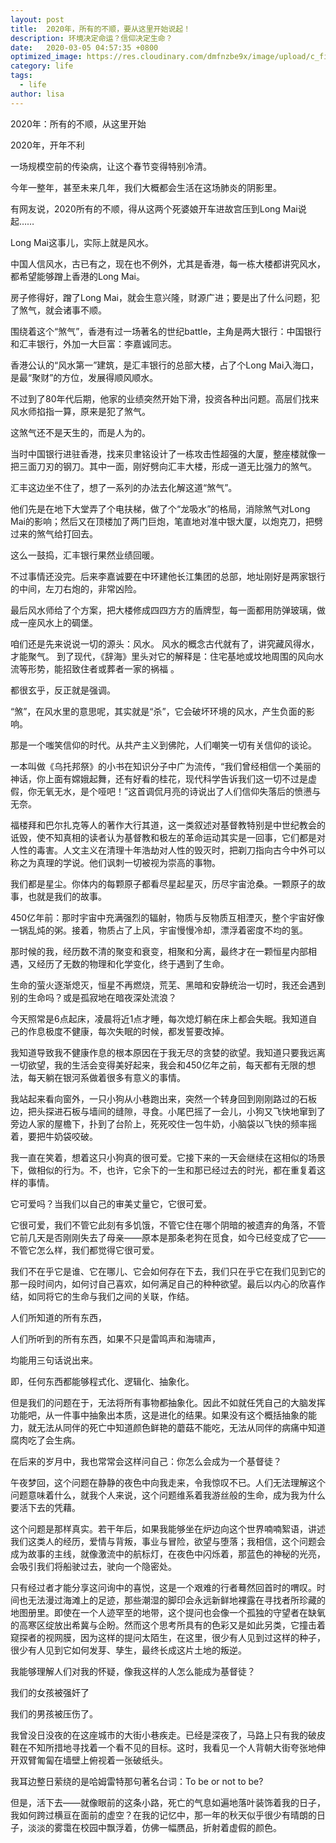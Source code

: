 ```yaml
---
layout: post
title:  2020年，所有的不顺，要从这里开始说起！
description: 环境决定命运？信仰决定生命？
date:   2020-03-05 04:57:35 +0800
optimized_image: https://res.cloudinary.com/dmfnzbe9x/image/upload/c_fill,h_171,w_325/v1583387327/WechatIMG761_arjwof.jpg
category: life
tags:
  - life
author: lisa
---
```


2020年：所有的不顺，从这里开始

2020年，开年不利

一场规模空前的传染病，让这个春节变得特别冷清。

今年一整年，甚至未来几年，我们大概都会生活在这场肺炎的阴影里。

有网友说，2020所有的不顺，得从这两个死婆娘开车进故宫压到Long Mai说起……

Long Mai这事儿，实际上就是风水。

中国人信风水，古已有之，现在也不例外，尤其是香港，每一栋大楼都讲究风水，都希望能够蹭上香港的Long Mai。

房子修得好，蹭了Long Mai，就会生意兴隆，财源广进；要是出了什么问题，犯了煞气，就会诸事不顺。

围绕着这个“煞气”，香港有过一场著名的世纪battle，主角是两大银行：中国银行和汇丰银行，外加一大巨富：李嘉诚同志。

香港公认的“风水第一”建筑，是汇丰银行的总部大楼，占了个Long Mai入海口，是最“聚财”的方位，发展得顺风顺水。

不过到了80年代后期，他家的业绩突然开始下滑，投资各种出问题。高层们找来风水师掐指一算，原来是犯了煞气。

这煞气还不是天生的，而是人为的。

当时中国银行进驻香港，找来贝聿铭设计了一栋攻击性超强的大厦，整座楼就像一把三面刀刃的钢刀。其中一面，刚好劈向汇丰大楼，形成一道无比强力的煞气。

汇丰这边坐不住了，想了一系列的办法去化解这道“煞气”。

他们先是在地下大堂弄了个电扶梯，做了个“龙吸水”的格局，消除煞气对Long Mai的影响；然后又在顶楼加了两门巨炮，笔直地对准中银大厦，以炮克刀，把劈过来的煞气给打回去。

这么一鼓捣，汇丰银行果然业绩回暖。

不过事情还没完。后来李嘉诚要在中环建他长江集团的总部，地址刚好是两家银行的中间，左刀右炮的，非常凶险。


最后风水师给了个方案，把大楼修成四四方方的盾牌型，每一面都用防弹玻璃，做成一座风水上的碉堡。

咱们还是先来说说一切的源头：风水。
风水的概念古代就有了，讲究藏风得水，才能聚气。
到了现代，《辞海》里头对它的解释是：住宅基地或坟地周围的风向水流等形势，能招致住者或葬者一家的祸福 。

都很玄乎，反正就是强调。

“煞”，在风水里的意思呢，其实就是“杀”，它会破坏环境的风水，产生负面的影响。

那是一个嗤笑信仰的时代。从共产主义到佛陀，人们嘲笑一切有关信仰的谈论。

一本叫做《乌托邦祭》的小书在知识分子中广为流传，“我们曾经相信一个美丽的神话，你上面有嫦娥起舞，还有好看的桂花，现代科学告诉我们这一切不过是虚假，你无氧无水，是个哑吧！”这首调侃月亮的诗说出了人们信仰失落后的愤懑与无奈。

福楼拜和巴尔扎克等人的著作大行其道，这一类叙述对基督教特别是中世纪教会的诋毁，使不知真相的读者认为基督教和极左的革命运动其实是一回事，它们都是对人性的毒害。人文主义在清理十年浩劫对人性的毁灭时，把剃刀指向古今中外可以称之为真理的学说。他们讽刺一切被视为崇高的事物。

我们都是星尘。你体内的每颗原子都看尽星起星灭，历尽宇宙沧桑。一颗原子的故事，也就是我们的故事。

450亿年前：那时宇宙中充满强烈的辐射，物质与反物质互相湮灭，整个宇宙好像一锅乱炖的粥。接着，物质占了上风，宇宙慢慢冷却，漂浮着密度不均的氢。

那时候的我，经历数不清的聚变和衰变，相聚和分离，最终才在一颗恒星内部相遇，又经历了无数的物理和化学变化，终于遇到了生命。

生命的萤火逐渐熄灭，恒星不再燃烧，荒芜、黑暗和安静统治一切时，我还会遇到别的生命吗？或是孤寂地在暗夜深处流浪？

今天照常是6点起床，凌晨将近1点才睡，每次熄灯躺在床上都会失眠。我知道自己的作息极度不健康，每次失眠的时候，都发誓要改掉。

我知道导致我不健康作息的根本原因在于我无尽的贪婪的欲望。我知道只要我远离一切欲望，我的生活会变得美好起来，我会和450亿年之前，每天都有无限的想法，每天躺在银河系做着很多有意义的事情。

我站起来看向窗外，一只小狗从小巷跑出来，突然一个转身回到刚刚路过的石板边，把头探进石板与墙间的缝隙，寻食。小尾巴摇了一会儿，小狗又飞快地窜到了旁边人家的屋檐下，扑到了台阶上，死死咬住一包牛奶，小脑袋以飞快的频率摇着，要把牛奶袋咬破。

我一直在笑着，想着这只小狗真的很可爱。它接下来的一天会继续在这相似的场景下，做相似的行为。不，也许，它余下的一生和那已经过去的时光，都在重复着这样的事情。

它可爱吗？当我们以自己的审美丈量它，它很可爱。

它很可爱，我们不管它此刻有多饥饿，不管它住在哪个阴暗的被遗弃的角落，不管它前几天是否刚刚失去了母亲——原本是那条老狗在觅食，如今已经变成了它——不管它怎么样，我们都觉得它很可爱。

我们不在乎它是谁、它在哪儿、它会如何存在下去，我们只在乎它在我们见到它的那一段时间内，如何讨自己喜欢，如何满足自己的种种欲望。最后以内心的欣喜作结，如同将它的生命与我们之间的关联，作结。

人们所知道的所有东西，

人们所听到的所有东西，如果不只是雷鸣声和海啸声，

均能用三句话说出来。

即，任何东西都能够程式化、逻辑化、抽象化。

但是我们的问题在于，无法将所有事物都抽象化。因此不如就任凭自己的大脑发挥功能吧，从一件事中抽象出本质，这是进化的结果。如果没有这个概括抽象的能力，就无法从同伴的死亡中知道颜色鲜艳的蘑菇不能吃，无法从同伴的病痛中知道腐肉吃了会生病。

在后来的岁月中，我也常常会这样问自己：你怎么会成为一个基督徒？

午夜梦回，这个问题在静静的夜色中向我走来，令我惊叹不已。人们无法理解这个问题意味着什么，就我个人来说，这个问题维系着我游丝般的生命，成为我为什么要活下去的凭藉。

这个问题是那样真实。若干年后，如果我能够坐在炉边向这个世界喃喃絮语，讲述我们这类人的经历，爱情与背叛，事业与冒险，欲望与堕落；我相信，这个问题会成为故事的主线，就像激流中的航标灯，在夜色中闪烁着，那蓝色的神秘的光亮，会吸引我们将船驶过去，驶向一个隐密处。

只有经过者才能分享这问询中的喜悦，这是一个艰难的行者蓦然回首时的喟叹。时间也无法漫过海滩上的足迹，那些潮湿的脚印会永远新鲜地裸露在寻找者所珍藏的地图册里。即使在一个人迹罕至的地带，这个提问也会像一个孤独的守望者在缺氧的高寒区绽放出希冀与企盼。然而这个思考所具有的色彩又是如此另类，它撞击着窥探者的视网膜，因为这样的提问太陌生，在这里，很少有人见到过这样的种子，很少有人见到它如何发芽、孳生，最终长成这片土地的叛逆。

我能够理解人们对我的怀疑，像我这样的人怎么能成为基督徒？

我们的女孩被强奸了

我们的男孩被压伤了。

我曾没日没夜的在这座城市的大街小巷疾走。已经是深夜了，马路上只有我的破皮鞋在不知所措地寻找着一个看不见的目标。这时，我看见一个人背朝大街夸张地伸开双臂匍匐在墙壁上俯视着一张破纸头。

我耳边整日萦绕的是哈姆雷特那句著名台词：To be or not to be?

但是，活下去——就像眼前的这条小路，死亡的气息如遍地落叶装饰着我的日子，我如何跨过横亘在面前的虚空？在我的记忆中，那一年的秋天似乎很少有晴朗的日子，淡淡的雾霭在校园中飘浮着，仿佛一幅赝品，折射着虚假的颜色。
